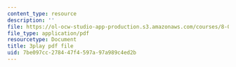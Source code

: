```yaml
---
content_type: resource
description: ''
file: https://ol-ocw-studio-app-production.s3.amazonaws.com/courses/8-03sc-physics-iii-vibrations-and-waves-fall-2016/7be097cc278447f4597a97a989c4ed2b_8kcvyoHsXrw.pdf
file_type: application/pdf
resourcetype: Document
title: 3play pdf file
uid: 7be097cc-2784-47f4-597a-97a989c4ed2b
---
```

